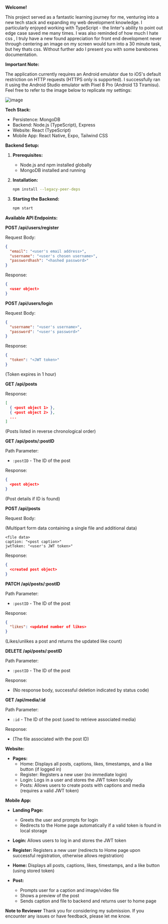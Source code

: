 **Welcome!**

This project served as a fantastic learning journey for me, venturing into a new tech stack and expanding my web development knowledge. I particularly enjoyed working with TypeScript - the linter's ability to point out edge case saved me many times.
I was also reminded of how much I hate css , I truly have a new found appreciation for front end development never through centering an image on my screen would turn into a 30 minute task, but hey thats css.
Without further ado I present you with some barebones documentation.

**Important Note:**

The application currently requires an Android emulator due to iOS's default restriction on HTTP requests (HTTPS only is supported). I successfully ran it using the Android Studio emulator with Pixel 8 Pro (Android 13 Tiramisu). Feel free to refer to the image below to replicate my settings:


![image](https://github.com/yoyokabo/Minly-MediaSharing/assets/51433565/84a9a2f3-c638-4894-bd8d-81170cca1081)


**Tech Stack:**

* Persistence: MongoDB
* Backend: Node.js (TypeScript), Express
* Website: React (TypeScript)
* Mobile App: React Native, Expo, Tailwind CSS

**Backend Setup:**

1. **Prerequisites:**
    * Node.js and npm installed globally
    * MongoDB installed and running

3. **Installation:**
    ```bash
    npm install --legacy-peer-deps
    ```

4. **Starting the Backend:**
    ```bash
    npm start
    ```

**Available API Endpoints:**

**POST /api/users/register**

Request Body:

```json
{
  "email": "<user's email address>",
  "username": "<user's chosen username>",
  "passwordhash": "<hashed password>"
}
```

Response:

```json
{
  <user object>
}
```

**POST /api/users/login**

Request Body:

```json
{
  "username": "<user's username>",
  "password": "<user's password>"
}
```

Response:

```json
{
  "token": "<JWT token>"
}
```

(Token expires in 1 hour)

**GET /api/posts**

Response:

```json
[
  { <post object 1> },
  { <post object 2> },
  ...
]
```

(Posts listed in reverse chronological order)

**GET /api/posts/:postID**

Path Parameter:

* `:postID` - The ID of the post

Response:

```json
{
  <post object>
}
```

(Post details if ID is found)

**POST /api/posts**

Request Body:

(Multipart form data containing a single file and additional data)

```
<file data>
caption: "<post caption>"
jwtToken: "<user's JWT token>"

```

Response:

```json
{
  <created post object>
}
```

**PATCH /api/posts/:postID**

Path Parameter:

* `:postID` - The ID of the post

Response:

```json
{
  "likes": <updated number of likes>
}
```

(Likes/unlikes a post and returns the updated like count)

**DELETE /api/posts/:postID**

Path Parameter:

* `:postID` - The ID of the post

Response:

* (No response body, successful deletion indicated by status code)

**GET /api/media/:id**

Path Parameter:

* `:id` - The ID of the post (used to retrieve associated media)

Response:

* (The file associated with the post ID)

**Website:**

* **Pages:**
    * Home: Displays all posts, captions, likes, timestamps, and a like button (if logged in)
    * Register: Registers a new user (no immediate login)
    * Login: Logs in a user and stores the JWT token locally
    * Posts: Allows users to create posts with captions and media (requires a valid JWT token)

**Mobile App:**

* **Landing Page:**
    * Greets the user and prompts for login
    * Redirects to the Home page automatically if a valid token is found in local storage

* **Login:** Allows users to log in and stores the JWT token

* **Register:** Registers a new user (redirects to Home page upon successful registration, otherwise allows registration)

* **Home:** Displays all posts, captions, likes, timestamps, and a like button (using stored token)

* **Post:**
    * Prompts user for a caption and image/video file
    * Shows a preview of the post
    * Sends caption and file to backend and returns user to home page

 **Note to Reviewer**
Thank you for considering my submission. If you encounter any issues or have feedback, please let me know.
